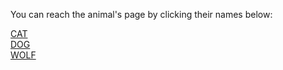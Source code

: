 You can reach the animal's page by clicking their names below:

[CAT](https://github.com/kadirbozkurt05/animals/blob/master/CAT.md)\
[DOG](https://github.com/kadirbozkurt05/animals/blob/master/DOG.md)\
[WOLF](https://github.com/kadirbozkurt05/animals/blob/master/WOLF.md)